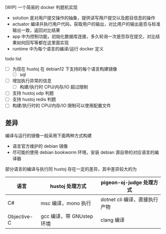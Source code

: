 [WIP] 一个简易的 docker 判题机实现

- solution 是对用户提交操作的抽象，提供读写用户提交以及题目信息的操作
- actuator 编译并执行用户代码，获取用户的输出，对比用户的输出是否与标准输出一致，返回对比结果
- app 中为控制功能，初始化数据库连接，多久轮询一次是否存在提交，对比结果如何回写等都在这里面实现
- runtime 中为每个语言的编译/运行 docker 定义

todo list

- [ ] 为现在 hustoj 在 debian12 下支持的每个语言构建镜像
  - [ ] sql
- [ ] 增加执行异常的信息
  - [ ] 构建/执行时 CPU/内存/IO 超过限制
- [ ] 支持 hustoj udp 判题
- [ ] 支持 hustoj redis 判题
- [ ] 构建/执行时的 CPU/内存/IO 限制可以使用配置文件

## 差异

编译与运行的镜像一般采用下面两种方式构建

- 语言官方维护的 debian 镜像
- 尽可能的使用 debian bookworm 环境，安装 debian 源自带的对应语言的编译器

部分语言的编译与执行同 hustoj 存在一定的差异，其中差异较大的为

| 语言        | hustoj 处理方式           | pigeon-oj-judge 处理方式      |
| ----------- | ------------------------- | ----------------------------- |
| C#          | msc 编译，mono 执行       | dotnet cli 编译，直接执行产物 |
| Objective-C | gcc 编译，带 GNUstep 环境 | clang 编译                    |
